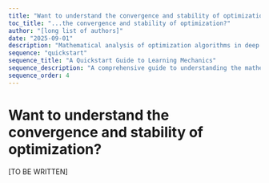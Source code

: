 ```yaml
---
title: "Want to understand the convergence and stability of optimization?"
toc_title: "...the convergence and stability of optimization?"
author: "[long list of authors]"
date: "2025-09-01"
description: "Mathematical analysis of optimization algorithms in deep learning and their convergence properties."
sequence: "quickstart"
sequence_title: "A Quickstart Guide to Learning Mechanics"
sequence_description: "A comprehensive guide to understanding the mathematical foundations of deep learning, from optimization to generalization."
sequence_order: 4
---
```


# Want to understand the convergence and stability of optimization?

[TO BE WRITTEN]
